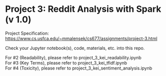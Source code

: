 # Project 3: Reddit Analysis with Spark (v 1.0)

Project Specification: https://www.cs.usfca.edu/~mmalensek/cs677/assignments/project-3.html  

Check your Jupyter notebook(s), code, materials, etc. into this repo.  

For #2 (Readability), please refer to project_3_kei_readability.ipynb  
For #3 (Key Terms), please refer to project_3_kei_tfidf.ipynb  
For #4 (Toxicity), please refer to project_3_kei_sentiment_analysis.ipynb  

